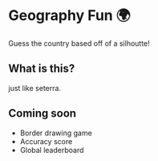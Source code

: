 # Geography Fun 🌍

Guess the country based off of a silhoutte!

## What is this?

just like seterra.

## Coming soon

- Border drawing game
- Accuracy score
- Global leaderboard
